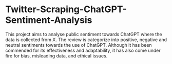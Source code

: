 # Twitter-Scraping-ChatGPT-Sentiment-Analysis
This project aims to analyse public sentiment towards ChatGPT where the data is collected from X. The review is categorize into positive, negative and neutral sentiments towards the use of ChatGPT. Although it has been commended for its effectiveness and adaptability, it has also come under fire for bias, misleading data, and ethical issues.
